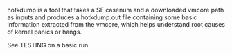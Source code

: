 hotkdump is a tool that takes a SF casenum and a downloaded vmcore path as inputs and produces a hotkdump.out file
containing some basic information extracted from the vmcore, which helps understand root causes of kernel panics or hangs. 

See TESTING on a basic run. 






